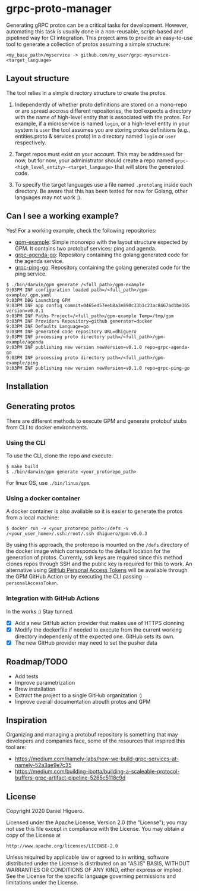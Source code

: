 # grpc-proto-manager

Generating gRPC protos can be a critical tasks for development. However, automating this task is usually done in a non-reusable, script-based and pipelined way for CI integration. This project aims to provide an easy-to-use tool to generate a collection of protos assuming a simple structure:

```
<my_base_path>/myservice -> github.com/my_user/grpc-myservice-<target_language>
```


## Layout structure

The tool relies in a simple directory structure to create the protos.

1. Independently of whether proto definitions are stored on a mono-repo or are spread accross different repositories, the tool expects a directory with the name of high-level entity that is associated with the protos. For example, if a microservice is named `login`, or a high-level entity in your system is `user` the tool assumes you are storing protos definitions (e.g., entities.proto & services.proto) in a directory named `login` or `user` respectively.

2. Target repos must exist on your account. This may be addressed for now, but for now, your administrator should create a repo named `grpc-<high_level_entity>-<target_language>` that will store the generated code.

3. To specify the target languages use a file named `.protolang` inside each directory. Be aware that this has been tested for now for Golang, other languages may not work :).

## Can I see a working example?

Yes! For a working example, check the following repositories:

* [gpm-example](https://github.com/dhiguero/gpm-example): Simple monorepo with the layout structure expected by GPM. It contains two protobuf services: ping and agenda.
* [grpc-agenda-go](https://github.com/dhiguero/grpc-agenda-go): Repository containing the golang generated code for the agenda service.
* [grpc-ping-go](https://github.com/dhiguero/grpc-ping-go): Repository containing the golang generated code for the ping service.

```
$ ./bin/darwin/gpm generate /<full_path>/gpm-example
9:03PM INF configuration loaded path=/<full_path>/gpm-example/.gpm.yaml
9:03PM DBG Launching GPM
9:03PM INF app config commit=0465ed57eeb8a3e890c33b1c23ac8467ad1be365 version=v0.0.1
9:03PM INF Paths Project=/<full_path>/gpm-example Temp=/tmp/gpm
9:03PM INF Providers Repository=github generator=docker
9:03PM INF Defaults Language=go
9:03PM INF generated code repository URL=dhiguero
9:03PM INF processing proto directory path=/<full_path>/gpm-example/agenda
9:03PM INF publishing new version newVersion=v0.1.0 repo=grpc-agenda-go
9:03PM INF processing proto directory path=/<full_path>/gpm-example/ping
9:03PM INF publishing new version newVersion=v0.1.0 repo=grpc-ping-go
```

## Installation

## Generating protos

There are different methods to execute GPM and generate protobuf stubs from CLI to docker environments.

### Using the CLI

To use the CLI, clone the repo and execute:

```
$ make build
$ ./bin/darwin/gpm generate <your_protorepo_path>
```

For linux OS, use `./bin/linux/gpm`.

### Using a docker container

A docker container is also available so it is easier to generate the protos from a local machine:

```
$ docker run -v <your_protorepo_path>:/defs -v /<your_user_home>/.ssh:/root/.ssh dhiguero/gpm:v0.0.3
```

By using this approach, the protorepo is mounted on the `/defs` directory of the docker image which corresponds to the default location for the generation of protos. Currently, ssh keys are required since this method clones repos through SSH and the public key is required for this to work. An alternative using [GitHub Personal Access Tokens](https://docs.github.com/en/free-pro-team@latest/github/authenticating-to-github/creating-a-personal-access-token) will be available through the GPM GitHub Action or by executing the CLI passing `--personalAccessToken`.

### Integration with GitHub Actions

In the works :) Stay tunned.

- [X] Add a new GitHub action provider that makes use of HTTPS clonning
- [X] Modify the dockerfile if needed to execute from the current working directory independenly of the expected one. GitHub sets its own.
- [X] The new GitHub provider may need to set the pusher data

## Roadmap/TODO

- Add tests
- Improve parametrization
- Brew installation
- Extract the project to a single GitHub organization :)
- Improve overall documentation abouth protos and GPM

## Inspiration

Organizing and managing a protobuf repository is something that may developers and companies face, some of the resources that inspired this tool are:

- https://medium.com/namely-labs/how-we-build-grpc-services-at-namely-52a3ae9e7c35
- https://medium.com/building-ibotta/building-a-scaleable-protocol-buffers-grpc-artifact-pipeline-5265c5118c9d

## License

Copyright 2020 Daniel Higuero.

Licensed under the Apache License, Version 2.0 (the "License");
you may not use this file except in compliance with the License.
You may obtain a copy of the License at

    http://www.apache.org/licenses/LICENSE-2.0

Unless required by applicable law or agreed to in writing, software
distributed under the License is distributed on an "AS IS" BASIS,
WITHOUT WARRANTIES OR CONDITIONS OF ANY KIND, either express or implied.
See the License for the specific language governing permissions and
limitations under the License.
